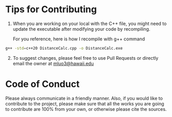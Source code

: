 # Tips for Contributing
1. When you are working on your local with the C++ file, you might need to update the executable after modifying your code by recompiling.
   
   For you reference, here is how I recompile with g++ command

```bash
g++ -std=c++20 DistanceCalc.cpp -o DistanceCalc.exe
```

2. To suggest changes, please feel free to use Pull Requests or directly email the owner at mluo3@hawaii.edu

# Code of Conduct

Please always communicate in a friendly manner. Also, if you would like to contribute to the project, please make sure that all the
works you are going to contribute are 100% from your own, or otherwise please cite the sources.
